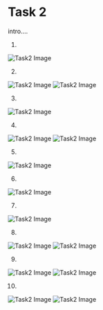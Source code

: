 # Task 2

intro....

1.

![Task2 Image](Assets/Task2/Task2_1.png)

2.

![Task2 Image](Assets/Task2/Task2_2A.png)
![Task2 Image](Assets/Task2/Task2_2B.png)

3.

![Task2 Image](Assets/Task2/Task2_3.png)

4.

![Task2 Image](Assets/Task2/Task2_4.png)
![Task2 Image](Assets/Task2/Task2_4B.png)

5.

![Task2 Image](Assets/Task2/Task2_5.png)

6.

![Task2 Image](Assets/Task2/Task2_6.png)

7.

![Task2 Image](Assets/Task2/Task2_7.png)

8.

![Task2 Image](Assets/Task2/Task2_8.png)
![Task2 Image](Assets/Task2/Task2_8B.png)

9.

![Task2 Image](Assets/Task2/Task2_9A.png)
![Task2 Image](Assets/Task2/Task2_9B.png)

10.

![Task2 Image](Assets/Task2/Task2_10.png)
![Task2 Image](Assets/Task2/Task2_10B.png)